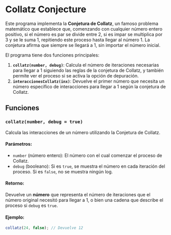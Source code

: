 # Collatz Conjecture

Este programa implementa la **Conjetura de Collatz**, un famoso problema matemático que establece que, comenzando con cualquier número entero positivo, si el número es par se divide entre 2, si es impar se multiplica por 3 y se le suma 1, repitiendo este proceso hasta llegar al número 1. La conjetura afirma que siempre se llegará a 1, sin importar el número inicial.

El programa tiene dos funciones principales:
1. **`collatz(number, debug)`**: Calcula el número de iteraciones necesarias para llegar a 1 siguiendo las reglas de la conjetura de Collatz, y también permite ver el proceso si se activa la opción de depuración.
2. **`interaccionesCollatz(inx)`**: Devuelve el primer número que necesita un número específico de interacciones para llegar a 1 según la conjetura de Collatz.

## Funciones

### `collatz(number, debug = true)`
Calcula las interacciones de un número utilizando la Conjetura de Collatz.

#### Parámetros:
- `number` (número entero): El número con el cual comenzar el proceso de Collatz.
- `debug` (booleano): Si es `true`, se muestra el número en cada iteración del proceso. Si es `false`, no se muestra ningún log.

#### Retorno:
Devuelve un **número** que representa el número de iteraciones que el número original necesitó para llegar a 1, o bien una cadena que describe el proceso si `debug` es `true`.

#### Ejemplo:
```js
collatz(24, false); // Devuelve 12
